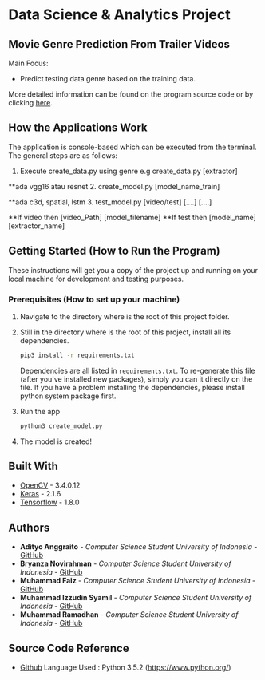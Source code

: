 # Data Science & Analytics Project

## Movie Genre Prediction From Trailer Videos 

Main Focus:
* Predict testing data genre based on the training data. 

More detailed information can be found on the program source code or by clicking [here](https://docs.google.com/presentation/d/1QQ8NGCxgldaiX_JHSs7e5jC3SQUjoP4kknG1FAFB_Qo/edit?usp=sharing).

## How the Applications Work

The application is console-based which can be executed from the terminal. The general steps are as follows:

1. Execute create_data.py using genre e.g create_data.py [extractor] 

**ada vgg16 atau resnet
2. create_model.py [model_name_train]

**ada c3d, spatial, lstm
3. test_model.py [video/test] [....] [....]

**If video then [video_Path] [model_filename]
**If test then [model_name] [extractor_name]

## Getting Started (How to Run the Program)

These instructions will get you a copy of the project up and running on your local machine for development and testing purposes. 

### Prerequisites (How to set up your machine)

1. Navigate to the directory where is the root of this project folder.
2. Still in the directory where is the root of this project, install all its dependencies.

    ```bash
    pip3 install -r requirements.txt
    ```

    Dependencies are all listed in `requirements.txt`. To re-generate
    this file (after you've installed new packages), simply you can
    it directly on the file. If you have a problem installing the dependencies, 
    please install python system package first.

3. Run the app

    ```bash
    python3 create_model.py
    ```
4. The model is created!

## Built With

* [OpenCV](https://pypi.org/project/opencv-python/) - 3.4.0.12
* [Keras](https://pypi.org/project/Keras/) - 2.1.6
* [Tensorflow](https://www.tensorflow.org/api_docs/python/) - 1.8.0

## Authors

* **Adityo Anggraito** - *Computer Science Student University of Indonesia* - [GitHub](https://github.com/primetime49)
* **Bryanza Novirahman** - *Computer Science Student University of Indonesia* - [GitHub](https://github.com/bryanzanr)
* **Muhammad Faiz** - *Computer Science Student University of Indonesia* - [GitHub](https://github.com/muhammadfaiz12)
* **Muhammad Izzudin Syamil** - *Computer Science Student University of Indonesia* - [GitHub](https://github.com/izzuddinsyamil)
* **Muhammad Ramadhan** - *Computer Science Student University of Indonesia* - [GitHub](https://github.com/muhramadhan)

## Source Code Reference
* [Github](https://github.com/maximus009/MovieScope)
Language Used : Python 3.5.2 (https://www.python.org/)